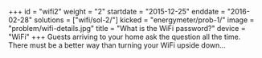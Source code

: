 +++
id = "wifi2"
weight = "2"
startdate = "2015-12-25"
enddate = "2016-02-28"
solutions = ["wifi/sol-2/"]
kicked = "energymeter/prob-1/"
image = "problem/wifi-details.jpg"
title = "What is the WiFi password?"
device = "WiFi"
+++
Guests arriving to your home ask the question all the time.<br/>
There must be a better way than turning your WiFi upside down...
